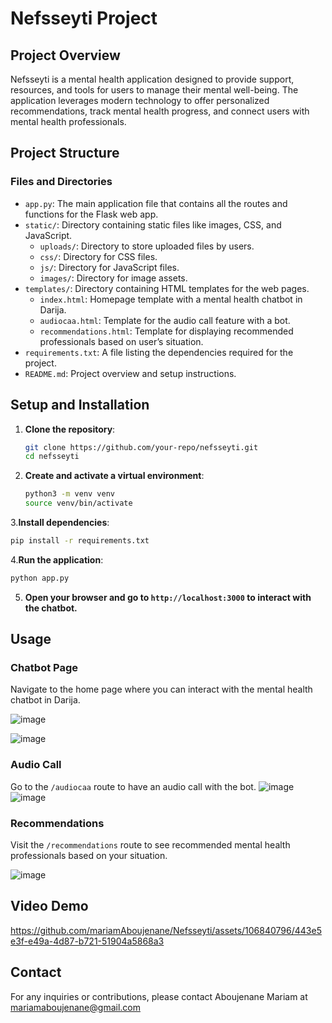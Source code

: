 # Nefsseyti Project

## Project Overview
Nefsseyti is a mental health application designed to provide support, resources, and tools for users to manage their mental well-being. The application leverages modern technology to offer personalized recommendations, track mental health progress, and connect users with mental health professionals.

## Project Structure

### Files and Directories
- `app.py`: The main application file that contains all the routes and functions for the Flask web app.
- `static/`: Directory containing static files like images, CSS, and JavaScript.
  - `uploads/`: Directory to store uploaded files by users.
  - `css/`: Directory for CSS files.
  - `js/`: Directory for JavaScript files.
  - `images/`: Directory for image assets.
- `templates/`: Directory containing HTML templates for the web pages.
  - `index.html`: Homepage template with a mental health chatbot in Darija.
  - `audiocaa.html`: Template for the audio call feature with a bot.
  - `recommendations.html`: Template for displaying recommended professionals based on user’s situation.
- `requirements.txt`: A file listing the dependencies required for the project.
- `README.md`: Project overview and setup instructions.
  
## Setup and Installation
1. **Clone the repository**:
   ```bash
   git clone https://github.com/your-repo/nefsseyti.git
   cd nefsseyti
   ```
2. **Create and activate a virtual environment**:
   ```bash
   python3 -m venv venv
   source venv/bin/activate
   ```
3.**Install dependencies**:
   ```bash
   pip install -r requirements.txt
   ```
4.**Run the application**:
   ```bash
python app.py
   ```
5. **Open your browser and go to `http://localhost:3000` to interact with the chatbot.**

## Usage
### Chatbot Page
Navigate to the home page where you can interact with the mental health chatbot in Darija.

![image](https://github.com/mariamAboujenane/Nefsseyti/assets/106840796/7c63da5c-0dd1-44c1-9a0e-21023439f541)

![image](https://github.com/mariamAboujenane/Nefsseyti/assets/106840796/b2349d4b-ee52-4e41-878a-02622d6346a3)

### Audio Call
Go to the `/audiocaa` route to have an audio call with the bot.
![image](https://github.com/mariamAboujenane/Nefsseyti/assets/106840796/1958b2db-d99d-4f68-b76f-a625021189a8)
![image](https://github.com/mariamAboujenane/Nefsseyti/assets/106840796/9e9dbdcb-7b35-474a-86b4-1ffe2ec1b5b6)

### Recommendations
Visit the `/recommendations` route to see recommended mental health professionals based on your situation.

![image](https://github.com/mariamAboujenane/Nefsseyti/assets/106840796/4de542fc-0fca-462a-8712-4afb9a6a94bc)

## Video Demo 
https://github.com/mariamAboujenane/Nefsseyti/assets/106840796/443e5e3f-e49a-4d87-b721-51904a5868a3

## Contact
For any inquiries or contributions, please contact Aboujenane Mariam at mariamaboujenane@gmail.com


